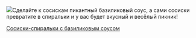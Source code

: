 <!--2025-06-12 17:25:12-->
<div class="yb">
  <div class="rss povarenok"><a href="https://www.povarenok.ru/recipes/show/182809/"><img src="https://www.povarenok.ru/data/cache/2025jun/10/41/3180716_87248-640x480.jpg"></a>Сделайте к сосискам пикантный базиликовый соус, а сами сосиски превратите в спиральки и у вас будет вкусный и весёлый пикник! <p class="titl"><a href="https://www.povarenok.ru/recipes/show/182809/">Сосиски-спиральки с базиликовым соусом</a></p></div>
</div>
